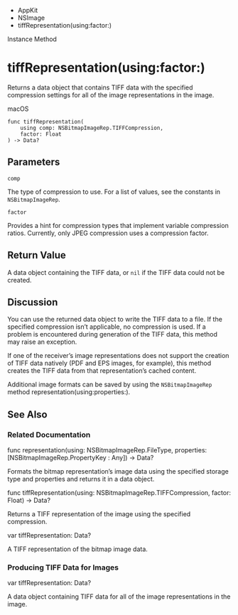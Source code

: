 

- AppKit
- NSImage
-  tiffRepresentation(using:factor:) 

Instance Method

# tiffRepresentation(using:factor:)

Returns a data object that contains TIFF data with the specified compression settings for all of the image representations in the image.

macOS

``` source
func tiffRepresentation(
    using comp: NSBitmapImageRep.TIFFCompression,
    factor: Float
) -> Data?
```

## Parameters 

`comp`  

The type of compression to use. For a list of values, see the constants in `NSBitmapImageRep`.

`factor`  

Provides a hint for compression types that implement variable compression ratios. Currently, only JPEG compression uses a compression factor.

## Return Value

A data object containing the TIFF data, or `nil` if the TIFF data could not be created.

## Discussion

You can use the returned data object to write the TIFF data to a file. If the specified compression isn’t applicable, no compression is used. If a problem is encountered during generation of the TIFF data, this method may raise an exception.

If one of the receiver’s image representations does not support the creation of TIFF data natively (PDF and EPS images, for example), this method creates the TIFF data from that representation’s cached content.

Additional image formats can be saved by using the `NSBitmapImageRep` method representation(using:properties:).

## See Also

### Related Documentation

func representation(using: NSBitmapImageRep.FileType, properties: [NSBitmapImageRep.PropertyKey : Any]) -> Data?

Formats the bitmap representation’s image data using the specified storage type and properties and returns it in a data object.

func tiffRepresentation(using: NSBitmapImageRep.TIFFCompression, factor: Float) -> Data?

Returns a TIFF representation of the image using the specified compression.

var tiffRepresentation: Data?

A TIFF representation of the bitmap image data.

### Producing TIFF Data for Images

var tiffRepresentation: Data?

A data object containing TIFF data for all of the image representations in the image.

